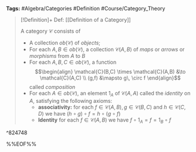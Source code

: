 **Tags:** #Algebra/Categories #Definition #Course/Category_Theory 

> [!Definition]+ Def: [[Definition of a Category]]
> 
> A category $\mathcal{C}$ consists of 
> - A collection $ob(\mathcal{C})$ of *objects*;
> - For each $A,B\in ob(\mathcal{C})$, a collection $\mathcal{C}(A,B)$ of *maps* or *arrows* or *morphisms* from $A$ to $B$
> - For each $A,B,C\in ob(\mathcal{C})$, a function
> $$\begin{align}
\mathcal{C}(B,C) \times \mathcal{C}(A,B) &\to \mathcal{C}(A,C) \\
(g,f) &\mapsto g\, \circ f
\end{align}$$
called *composition*
> - For each $A\in ob(\mathcal{C})$, an element $1_{A}$ of $\mathcal{C}(A,A)$ called the *identity* on $A$, satisfying the following axioms:
> 	- **associativity:** for each $f\in \mathcal{C}(A,B),\,g\in \mathcal{C}(B,C)$ and $h\in\mathcal{C}(C,D)$ we have $(h\circ g)\circ f = h\circ (g\circ f)$
> 	- **Identity** for each $f\in \mathcal{C}(A,B)$ we have $f\circ 1_{A} = f = 1_{B} \circ f$

^824748

%%EOF%%